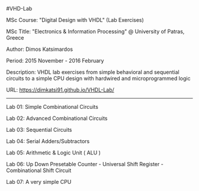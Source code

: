 #VHD-Lab

MSc Course: "Digital Design with VHDL" (Lab Exercises) 

MSc Title: "Electronics & Information Processing" @ University of Patras, Greece 

Author: Dimos Katsimardos 

Period: 2015 November - 2016 February

Description: VHDL lab exercises from simple behavioral and sequential circuits to a simple CPU design with hardwired and microprogrammed logic

URL: https://dimkatsi91.github.io/VHDL-Lab/

-----------------------------------------------------------------------------------------------------------------------------


Lab 01: Simple Combinational Circuits

Lab 02: Advanced Combinational Circuits

Lab 03: Sequential Circuits

Lab 04: Serial Adders/Subtractors

Lab 05: Arithmetic & Logic Unit ( ALU )

Lab 06: Up Down Presetable Counter - Universal Shift Register - Combinational Shift Circuit

Lab 07: A very simple CPU
